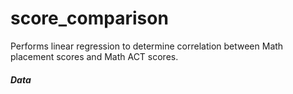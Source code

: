 # score_comparison
Performs linear regression to determine correlation between Math placement scores and Math ACT scores.

##### Data

##### 
